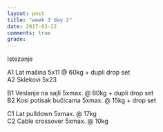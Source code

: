 ```yaml
---
layout: post
title: "week 3 day 2"
date: 2017-03-22
comments: true
grade:
---
```


Istezanje

A1 Lat mašina 5x11 @ 60kg + dupli drop set    
A2 Sklekovi 5x23  

B1 Veslanje na sajli 5xmax. @ 60kg + dupli drop set    
B2 Kosi potisak bučicama 5xmax. @ 15kg + drop set    

C1 Lat pulldown 5xmax. @ 17kg     
C2 Cable crossover 5xmax. @ 10kg  
